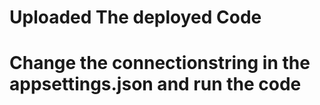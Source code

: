 # Uploaded The deployed Code
# Change the connectionstring in the appsettings.json and run the code
